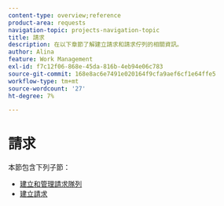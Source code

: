 ```yaml
---
content-type: overview;reference
product-area: requests
navigation-topic: projects-navigation-topic
title: 請求
description: 在以下章節了解建立請求和請求佇列的相關資訊。
author: Alina
feature: Work Management
exl-id: f7c12f06-868e-45da-816b-4eb94e06c783
source-git-commit: 168e8ac6e7491e020164f9cfa9aef6cf1e64ffe5
workflow-type: tm+mt
source-wordcount: '27'
ht-degree: 7%

---
```


# 請求

本節包含下列子節：

* [建立和管理請求隊列](../../manage-work/requests/create-and-manage-request-queues/create-manage-request-queues.md)
* [建立請求](../../manage-work/requests/create-requests/create-requests.md)
